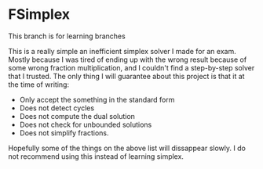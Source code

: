 # FSimplex

This branch is for learning branches

This is a really simple an inefficient simplex solver I made for an exam. 
Mostly because I was tired of ending up with the wrong result because of some wrong fraction multiplication,
and I couldn't find a step-by-step solver that I trusted.
The only thing I will guarantee about this project is that it at the time of writing:
* Only accept the something in the standard form
* Does not detect cycles
* Does not compute the dual solution
* Does not check for unbounded solutions
* Does not simplify fractions.

Hopefully some of the things on the above list will dissappear slowly.
I do not recommend using this instead of learning simplex.
